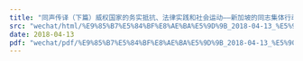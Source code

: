 ```yaml
---
title: "同声传译（下篇）威权国家的务实抵抗、法律实践和社会运动——新加坡的同志集体行动案例"
src: "wechat/html/%E9%85%B7%E5%84%BF%E8%AE%BA%E5%9D%9B_2018-04-13_%E5%90%8C%E5%A3%B0%E4%BC%A0%E8%AF%91%EF%BC%88%E4%B8%8B%E7%AF%87%EF%BC%89%E5%A8%81%E6%9D%83%E5%9B%BD%E5%AE%B6%E7%9A%84%E5%8A%A1%E5%AE%9E%E6%8A%B5%E6%8A%97%E3%80%81%E6%B3%95%E5%BE%8B%E5%AE%9E%E8%B7%B5%E5%92%8C%E7%A4%BE%E4%BC%9A%E8%BF%90%E5%8A%A8%E2%80%94%E2%80%94%E6%96%B0%E5%8A%A0%E5%9D%A1%E7%9A%84%E5%90%8C%E5%BF%97%E9%9B%86%E4%BD%93%E8%A1%8C%E5%8A%A8%E6%A1%88%E4%BE%8B.html"
date: 2018-04-13
pdf: "wechat/pdf/%E9%85%B7%E5%84%BF%E8%AE%BA%E5%9D%9B_2018-04-13_%E5%90%8C%E5%A3%B0%E4%BC%A0%E8%AF%91%EF%BC%88%E4%B8%8B%E7%AF%87%EF%BC%89%E5%A8%81%E6%9D%83%E5%9B%BD%E5%AE%B6%E7%9A%84%E5%8A%A1%E5%AE%9E%E6%8A%B5%E6%8A%97%E3%80%81%E6%B3%95%E5%BE%8B%E5%AE%9E%E8%B7%B5%E5%92%8C%E7%A4%BE%E4%BC%9A%E8%BF%90%E5%8A%A8%E2%80%94%E2%80%94%E6%96%B0%E5%8A%A0%E5%9D%A1%E7%9A%84%E5%90%8C%E5%BF%97%E9%9B%86%E4%BD%93%E8%A1%8C%E5%8A%A8%E6%A1%88%E4%BE%8B.pdf"
---
```

